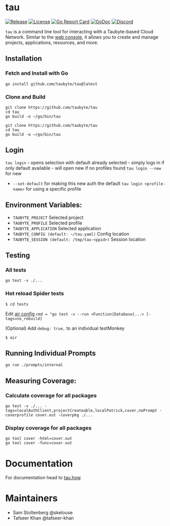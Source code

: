# tau

[![Release](https://img.shields.io/github/release/taubyte/tau.svg)](https://github.com/taubyte/tau/releases)
[![License](https://img.shields.io/github/license/taubyte/tau)](LICENSE)
[![Go Report Card](https://goreportcard.com/badge/taubyte/tau)](https://goreportcard.com/report/taubyte/tau)
[![GoDoc](https://godoc.org/github.com/taubyte/tau?status.svg)](https://pkg.go.dev/github.com/taubyte/tau)
[![Discord](https://img.shields.io/discord/973677117722202152?color=%235865f2&label=discord)](https://tau.link/discord)

`tau` is a command line tool for interacting with a Taubyte-based Cloud Network. Similar to the [web console](https://console.taubyte.com), it allows you to create and manage projects, applications, resources, and more.

## Installation

### Fetch and Install with Go
```shell
go install github.com/taubyte/tau@latest
```

### Clone and Build
```shell
git clone https://github.com/taubyte/tau
cd tau
go build -o ~/go/bin/tau
```

```
git clone https://github.com/taubyte/tau
cd tau
go build -o ~/go/bin/tau
```

## Login

`tau login`
    - opens selection with default already selected
    - simply logs in if only default available
    - will open new if no profiles found
`tau login --new` for new
  - `--set-default` for making this new auth the default
`tau login <profile-name>` for using a specific profile


## Environment Variables:
- `TAUBYTE_PROJECT` Selected project
- `TAUBYTE_PROFILE` Selected profile
- `TAUBYTE_APPLICATION` Selected application
- `TAUBYTE_CONFIG (default: ~/tau.yaml)` Config location
- `TAUBYTE_SESSION (default: /tmp/tau-<ppid>)` Session location

## Testing

### All tests
`go test -v ./...`

### Hot reload Spider tests
`$ cd tests`

Edit [air config](tests/.air.toml#L8) `cmd = "go test -v --run <Function|Database|...> [-tags=no_rebuild]`

(Optional) Add `debug: true,` to an individual testMonkey

`$ air`


## Running Individual Prompts

`go run ./prompts/internal`


## Measuring Coverage:

### Calculate coverage for all packages
```shell
go test -v ./... -tags=localAuthClient,projectCreateable,localPatrick,cover,noPrompt -coverprofile cover.out -coverpkg ./...
```

### Display coverage for all packages
```
go tool cover -html=cover.out
go tool cover -func=cover.out
```


# Documentation
For documentation head to [tau.how](https://tau.how/docs/tau)


# Maintainers
 - Sam Stoltenberg @skelouse
 - Tafseer Khan @tafseer-khan
